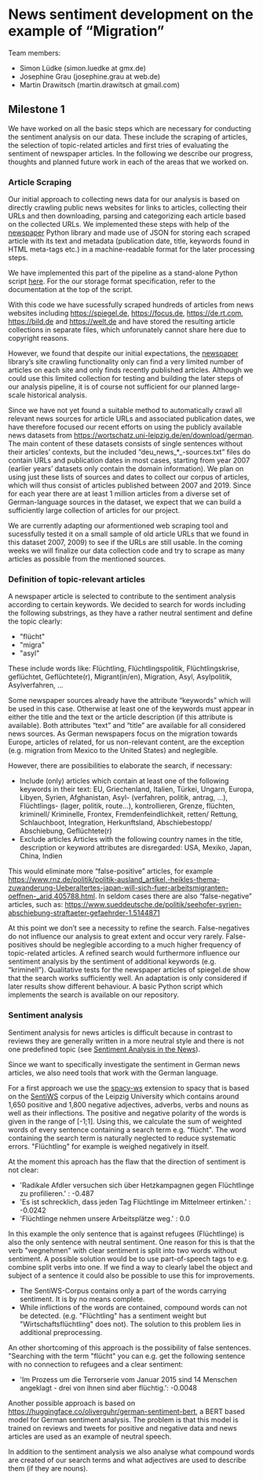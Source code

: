# News sentiment development on the example of “Migration”

Team members:

- Simon Lüdke (simon.luedke at gmx.de)
- Josephine Grau (josephine.grau at web.de)
- Martin Drawitsch (martin.drawitsch at gmail.com)

## Milestone 1

We have worked on all the basic steps which are necessary for conducting the sentiment analysis on our data. These include the scraping of articles, the selection of topic-related articles and first tries of evaluating the sentiment of newspaper articles. In the following we describe our progress, thoughts and planned future work in each of the areas that we worked on.

### Article Scraping

Our initial approach to collecting news data for our analysis is based on directly crawling public news websites for links to articles, collecting their URLs and then downloading, parsing and categorizing each article based on the collected URLs. We implemented these steps with help of the [newspaper](https://github.com/codelucas/newspaper) Python library and made use of JSON for storing each scraped article with its text and metadata (publication date, title, keywords found in HTML meta-tags etc.) in a machine-readable format for the later processing steps. 

We have implemented this part of the pipeline as a stand-alone Python script [here](https://github.com/text-analytics-20/news-sentiment-development/blob/main/scraping/scrape.py). For the our storage format specification, refer to the documentation at the top of the script.

With this code we have sucessfully scraped hundreds of articles from news websites including https://spiegel.de, https://focus.de, https://de.rt.com, https://bild.de and https://welt.de and have stored the resulting article collections in separate files, which unforunately cannot share here due to copyright reasons.

However, we found that despite our initial expectations, the [newspaper](https://github.com/codelucas/newspaper) library’s site crawling functionality only can find a very limited number of articles on each site and only finds recently published articles.
Although we could use this limited collection for testing and building the later steps of our analysis pipeline, it is of course not sufficient for our planned large-scale historical analysis.

Since we have not yet found a suitable method to automatically crawl all relevant news sources for article URLs and associated publication dates, we have therefore focused our recent efforts on using the publicly available news datasets from https://wortschatz.uni-leipzig.de/en/download/german.
The main content of these datasets consists of single sentences without their articles’ contexts, but the included “deu_news_*_-sources.txt” files do contain URLs and publication dates in most cases, starting from year 2007 (earlier years’ datasets only contain the domain information).
We plan on using just these lists of sources and dates to collect our corpus of articles, which will thus consist of articles published between 2007 and 2019. Since for each year there are at least 1 million articles from a diverse set of German-language sources in the dataset, we expect that we can build a sufficiently large collection of articles for our project.

We are currently adapting our aformentioned web scraping tool and sucessfully tested it on a small sample of old article URLs that we found in this dataset 2007, 2009) to see if the URLs are still usable.
In the coming weeks we will finalize our data collection code and try to scrape as many articles as possible from the mentioned sources.


### Definition of topic-relevant articles

A newspaper article is selected to contribute to the sentiment analysis according to certain keywords. We decided to search for words including the following substrings, as they have a rather neutral sentiment and define the topic clearly:

- "flücht"
- "migra"
- "asyl"

These include words like: Flüchtling, Flüchtlingspolitik, Flüchtlingskrise, geflüchtet, Geflüchtete(r), Migrant(in/en), Migration, Asyl, Asylpolitik, Asylverfahren, ...

Some newspaper sources already have the attribute “keywords” which will be used in this case. Otherwise at least one of the keywords must appear in either the title and the text or the article description (if this attribute is available). Both attributes “text” and “title” are available for all considered news sources.
As German newspapers focus on the migration towards Europe, articles of related, for us non-relevant content, are the exception (e.g. migration from Mexico to the United States) and neglegible.

However, there are possibilities to elaborate the search, if necessary:

- Include (only) articles which contain at least one of the following keywords in their text: EU, Griechenland, Italien, Türkei, Ungarn, Europa, Libyen, Syrien, Afghanistan, Asyl- (verfahren, politik, antrag, …), Flüchtlings- (lager, politik, route…), kontrollieren, Grenze, flüchten, kriminell/ Kriminelle, Frontex, Fremdenfeindlichkeit, retten/ Rettung, Schlauchboot, Integration, Herkunftsland, Abschiebestopp/ Abschiebung, Geflüchtete(r)
- Exclude articles Articles with the following country names in the title, description or keyword attributes are disregarded: USA, Mexiko, Japan, China, Indien

This would eliminate more “false-positive” articles, for example https://www.rnz.de/politik/politik-ausland_artikel,-heikles-thema-zuwanderung-Ueberaltertes-japan-will-sich-fuer-arbeitsmigranten-oeffnen-_arid,405788.html.
In seldom cases there are also “false-negative” articles, such as:
https://www.sueddeutsche.de/politik/seehofer-syrien-abschiebung-straftaeter-gefaehrder-1.5144871

At this point we don’t see a necessity to refine the search. False-negatives do not influence our analysis to great extent and occur very rarely. False-positives should be neglegible according to a much higher frequency of topic-related articles. A refined search would furthermore influence our sentiment analysis by the sentiment of additional keywords (e.g. “kriminell”). 
Qualitative tests for the newspaper articles of spiegel.de show that the search works sufficiently well. An adaptation is only considered if later results show different behaviour. A basic Python script which implements the search is available on our repository. 


### Sentiment analysis

Sentiment analysis for news articles is difficult because in contrast to reviews they are generally written in a more neutral style and there is not one predefined topic (see [Sentiment Analysis in the News](https://arxiv.org/pdf/1309.6202.pdf)).
 
Since we want to specifically investigate the sentiment in German news articles, we also need tools that work with the German language.
 
For a first approach we use the [spacy-ws](https://spacy.io/universe/project/spacy-sentiws) extension to spacy that is based on the [SentiWS](https://wortschatz.uni-leipzig.de/en/download) corpus of the Leipzig University which contains around 1,650 positive and 1,800 negative adjectives, adverbs, verbs and nouns as well as their inflections. The positive and negative polarity of the words is given in the range of [-1;1].
Using this, we calculate the sum of weighted words of every sentence containing a search term e.g. "flücht". The word containing the search term is naturally neglected to reduce systematic errors. "Flüchtling" for example is weighed negatively in itself.
 
At the moment this aproach has the flaw that the direction of sentiment is not clear:

 - 'Radikale Afdler versuchen sich über Hetzkampagnen gegen Flüchtlinge zu profilieren.' : -0.487
 - 'Es ist schrecklich, dass jeden Tag Flüchtlinge im Mittelmeer ertinken.' : -0.0242
 - 'Flüchtlinge nehmen unsere Arbeitsplätze weg.' : 0.0

In this example the only sentence that is against refugees (Flüchtlinge) is also the only sentence with neutral sentiment. One reason for this is 
that the verb "wegnehmen" with clear sentiment is split into two words without sentiment.
A possible solution would be to use part-of-speech tags to e.g. combine split verbs into one. If we find a way to clearly label the object and subject of a sentence it could also be possible to use this for improvements.
- The SentiWS-Corpus contains only a part of the words carrying sentiment. It is by no means complete.
- While inflictions of the words are contained, compound words can not be detected. (e.g. "Flüchtling" has a sentiment weight but "Wirtschaftsflüchtling" does  not). The solution to  this problem lies in additional preprocessing.

An other shortcoming of this approach is the possibility of false sentences. "Searching with the term "flücht" you can e.g. get the following sentence with no connection to refugees and a clear sentiment:   
- 'Im Prozess um die Terrorserie vom Januar 2015 sind 14 Menschen angeklagt - drei von ihnen sind aber flüchtig.': -0.0048

 
Another possible approach is based on https://huggingface.co/oliverguhr/german-sentiment-bert, a BERT based model for German sentiment analysis.
The problem is that this model is trained on reviews and tweets for positive and negative data and news articles are used as an example of neutral speech.
 
In addition to the sentiment analysis we also analyse what compound words are created of our search terms and what adjectives are used to describe them (if they are nouns).

